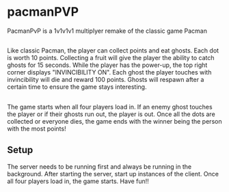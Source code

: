 # pacmanPVP
PacmanPvP is a 1v1v1v1 multiplyer remake of the classic game Pacman

##
Like classic Pacman, the player can collect points and eat ghosts. Each dot is worth 10 points. Collecting a fruit will give the player the ability to catch ghosts for 15 seconds. While the player has the power-up, the top right corner displays "INVINCIBILITY ON". Each ghost the player touches with invincibility will die and reward 100 points. Ghosts will respawn after a certain time to ensure the game stays interesting.
##
The game starts when all four players load in. If an enemy ghost touches the player or if their ghosts run out, the player is out. Once all the dots are collected or everyone dies, the game ends with the winner being the person with the most points!

## Setup
The server needs to be running first and always be running in the background. After starting the server, start up instances of the client. Once all four players load in, the game starts. Have fun!!
